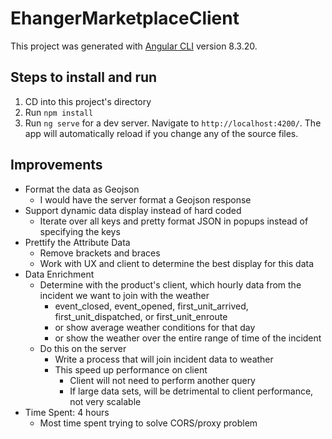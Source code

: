 # EhangerMarketplaceClient

This project was generated with [Angular CLI](https://github.com/angular/angular-cli) version 8.3.20.

## Steps to install and run

1. CD into this project's directory
2. Run `npm install`
3. Run `ng serve` for a dev server. Navigate to `http://localhost:4200/`. The app will automatically reload if you change any of the source files.

## Improvements

- Format the data as Geojson
  - I would have the server format a Geojson response
- Support dynamic data display instead of hard coded
  - Iterate over all keys and pretty format JSON in popups instead of specifying the keys
- Prettify the Attribute Data
  - Remove brackets and braces
  - Work with UX and client to determine the best display for this data
- Data Enrichment
  - Determine with the product's client, which hourly data from the incident we want to join with the weather
    - event_closed, event_opened, first_unit_arrived, first_unit_dispatched, or first_unit_enroute
    - or show average weather conditions for that day
    - or show the weather over the entire range of time of the incident
  - Do this on the server
    - Write a process that will join incident data to weather
    - This speed up performance on client
      - Client will not need to perform another query
      - If large data sets, will be detrimental to client performance, not very scalable
- Time Spent: 4 hours
  - Most time spent trying to solve CORS/proxy problem

